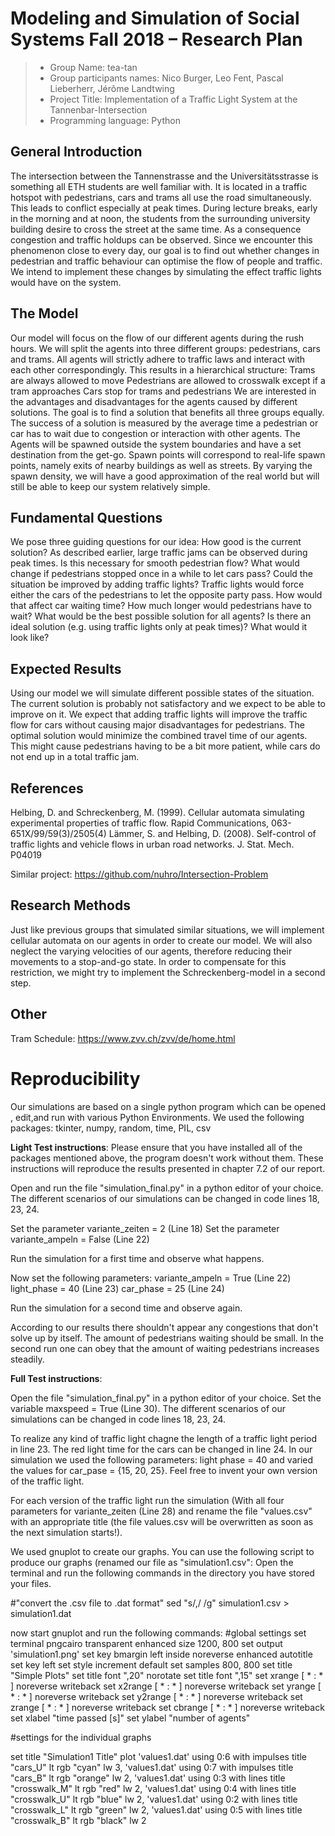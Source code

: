 # Modeling and Simulation of Social Systems Fall 2018 – Research Plan

> * Group Name: tea-tan
> * Group participants names: Nico Burger, Leo Fent, Pascal Lieberherr, Jérôme Landtwing
> * Project Title: Implementation of a Traffic Light System at the Tannenbar-Intersection
> * Programming language: Python

## General Introduction
The intersection between the Tannenstrasse and the Universitätsstrasse is something all ETH students are well familiar with. It is located in a traffic hotspot with pedestrians, cars and trams all use the road simultaneously. This leads to conflict especially at peak times. During lecture breaks, early in the morning and at noon, the students from the surrounding university building desire to cross the street at the same time. As a consequence congestion and traffic holdups can be observed. 
Since we encounter this phenomenon close to every day, our goal is to find out whether changes in pedestrian and traffic behaviour can optimise the flow of people and traffic. We intend to implement these changes by simulating the effect traffic lights would have on the system.

## The Model
Our model will focus on the flow of our different agents during the rush hours. We will split the agents into three different groups: pedestrians, cars and trams. All agents will strictly adhere to traffic laws and interact with each other correspondingly. This results in a hierarchical structure:
Trams are always allowed to move
Pedestrians are allowed to crosswalk except if a tram approaches
Cars stop for trams and pedestrians
We are interested in the advantages and disadvantages for the agents caused by different solutions. The goal is to find a solution that benefits all three groups equally. The success of a solution is measured by the average time a pedestrian or car has to wait due to congestion or interaction with other agents.
The Agents will be spawned outside the system boundaries and have a set destination from the get-go. Spawn points will correspond to real-life spawn points, namely exits of nearby buildings as well as streets. By varying the spawn density, we will have a good approximation of the real world but will still be able to keep our system relatively simple.

## Fundamental Questions
We pose three guiding questions for our idea:
How good is the current solution?
As described earlier, large traffic jams can be observed during peak times. Is this necessary for smooth pedestrian flow? What would change if pedestrians stopped once in a while to let cars pass?
Could the situation be improved by adding traffic lights? 
Traffic lights would force either the cars of the pedestrians to let the opposite party pass. How would that affect car waiting time? How much longer would pedestrians have to wait?
What would be the best possible solution for all agents?
Is there an ideal solution (e.g. using traffic lights only at peak times)? What would it look like?

## Expected Results
Using our model we will simulate different possible states of the situation.
The current solution is probably not satisfactory and we expect to be able to improve on it.
We expect that adding traffic lights will improve the traffic flow for cars without causing major disadvantages for pedestrians.
The optimal solution would minimize the combined travel time of our agents.
This might cause pedestrians having to be a bit more patient, while cars do not end up in a total traffic jam.

## References					
Helbing, D. and Schreckenberg, M. (1999). Cellular automata simulating experimental properties of traffic flow. Rapid Communications, 063-651X/99/59(3)/2505(4)	 	 Lämmer, S. and Helbing, D. (2008). Self-control of traffic lights and vehicle flows in urban road networks. J. Stat. Mech. P04019

Similar project: https://github.com/nuhro/Intersection-Problem


## Research Methods
Just like previous groups that simulated similar situations, we will implement cellular automata on our agents in order to create our model.
We will also neglect the varying velocities of our agents, therefore reducing their movements to a stop-and-go state. In order to compensate for this restriction, we might try to implement the Schreckenberg-model in a second step.

## Other
Tram Schedule: https://www.zvv.ch/zvv/de/home.html

# Reproducibility

Our simulations are based on a single python program which can be opened , edit,and run with various Python Environments. 
We used the following packages: tkinter, numpy, random, time, PIL, csv


**Light Test instructions**:
Please ensure that you have installed all of the packages mentioned above, the program doesn't work without them.
These instructions will reproduce the results presented in chapter 7.2 of our report.

Open and run the file "simulation_final.py" in a python editor of your choice.
The different scenarios of our simulations can be changed in code lines 18, 23, 24.

Set the parameter variante_zeiten = 2 (Line 18)
Set the parameter variante_ampeln = False (Line 22)

Run the simulation for a first time and observe what happens.

Now set the following parameters: 
variante_ampeln = True (Line 22)
light_phase = 40 (Line 23)
car_phase = 25 (Line 24)

Run the simulation for a second time and observe again.

According to our results there shouldn't appear any congestions that don't solve up by itself. The amount of pedestrians waiting should be small. In the second run one can obey that the amount of waiting pedestrians increases steadily.


**Full Test instructions**:

Open the file "simulation_final.py" in a python editor of your choice.
Set the variable maxspeed = True (Line 30).
The different scenarios of our simulations can be changed in code lines 18, 23, 24.

To realize any kind of traffic light chagne the length of a traffic light period in line 23. The red light time for the cars can be changed in line 24. 
In our simulation we used the following parameters: light phase = 40 and varied the values for car_pase = {15, 20, 25}. Feel free to invent your own version of the traffic light.

For each version of the traffic light run the simulation (With all four parameters for variante_zeiten (Line 28) and rename the file "values.csv" with an appropriate title (the file values.csv will be overwritten as soon as the next simulation starts!).


We used gnuplot to create our graphs. You can use the following script to produce our graphs (renamed our file as "simulation1.csv":
Open the terminal and run the following commands in the directory you have stored your files.

#"convert the .csv file to .dat format"
sed "s/,/ /g" simulation1.csv > simulation1.dat

now start gnuplot and run the following commands: 
#global settings
set terminal pngcairo  transparent enhanced size 1200, 800 
set output 'simulation1.png'
set key bmargin left inside noreverse enhanced autotitle
set key left
set style increment default
set samples 800, 800
set title "Simple Plots" 
set title  font ",20" norotate
set title font ",15"
set xrange [ * : * ] noreverse writeback
set x2range [ * : * ] noreverse writeback
set yrange [ * : * ] noreverse writeback
set y2range [ * : * ] noreverse writeback
set zrange [ * : * ] noreverse writeback
set cbrange [ * : * ] noreverse writeback
set xlabel "time passed [s]"
set ylabel "number of agents"

#settings for the individual graphs

set title "Simulation1 Title"
plot 'values1.dat' using 0:6 with impulses title "cars_U" lt rgb "cyan" lw 3, 'values1.dat' using 0:7 with impulses title "cars_B" lt rgb "orange" lw 2, 'values1.dat' using 0:3 with lines title "crosswalk_M" lt rgb "red" lw 2, 'values1.dat' using 0:4 with lines title "crosswalk_U" lt rgb "blue" lw 2, 'values1.dat' using 0:2 with lines title "crosswalk_L" lt rgb "green" lw 2, 'values1.dat' using 0:5 with lines title "crosswalk_B" lt rgb "black" lw 2 







